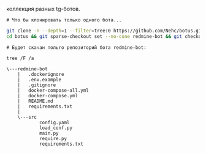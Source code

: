коллекция разных tg-ботов.

`# Что бы клонировать только одного бота...`

```bash
git clone -n --depth=1 --filter=tree:0 https://github.com/Nehc/botus.git
cd botus && git sparse-checkout set --no-cone redmine-bot && git checkout
```

`# Будет скачан тольrо репозиторий бота redmine-bot:`
```
tree /F /a

\---redmine-bot
    |   .dockerignore
    |   .env.example
    |   .gitignore
    |   docker-compose-all.yml
    |   docker-compose.yml
    |   README.md
    |   requirements.txt
    |
    \---src
            config.yaml
            load_conf.py
            main.py
            require.py
            requirements.txt
```
